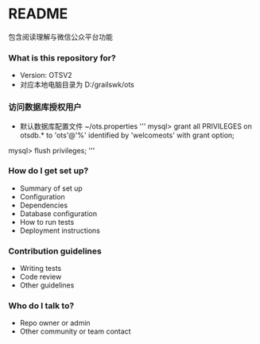 # README #
包含阅读理解与微信公众平台功能
### What is this repository for? ###

* Version:  OTSV2
* 对应本地电脑目录为 D:/grailswk/ots

### 访问数据库授权用户
* 默认数据库配置文件 ~/ots.properties
'''
mysql> grant all PRIVILEGES on otsdb.* to 'ots'@'%' identified by 'welcomeots' with grant option;

mysql> flush privileges;
'''
### How do I get set up? ###

* Summary of set up
* Configuration
* Dependencies
* Database configuration
* How to run tests
* Deployment instructions

### Contribution guidelines ###

* Writing tests
* Code review
* Other guidelines

### Who do I talk to? ###

* Repo owner or admin
* Other community or team contact
